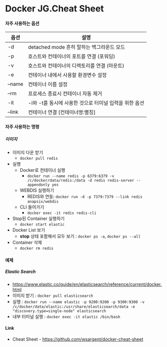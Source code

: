 Docker JG.Cheat Sheet
=====
#### 자주 사용하는 옵션
옵션|설명
---|---
-d|detached mode 흔히 말하는 백그라운드 모드
-p|호스트와 컨테이너의 포트를 연결 (포워딩)
-v|호스트와 컨테이너의 디렉토리를 연결 (마운트)
-e|컨테이너 내에서 사용할 환경변수 설정
–name|컨테이너 이름 설정
–rm|프로세스 종료시 컨테이너 자동 제거
-it|-i와 -t를 동시에 사용한 것으로 터미널 입력을 위한 옵션
–link|컨테이너 연결 [컨테이너명:별칭]

#### 자주 사용하는 명령
##### 이미지
* 이미지 다운 받기
  * `docker pull redis`
* 실행
  * Docker로 컨테이너 실행
    * `docker run --name redis -p 6379:6379 -v /c/docker/data/redis:/data -d redis redis-server --appendonly yes`
  * WEBDIS 실행하기
    * REDIS와 연동: `docker run -d -p 7379:7379 --link redis anapsix/webdis`
  * CLI 들어가기
    * `docker exec -it redis redis-cli`
* Stop된 Container 실행하기
  * `docker start elastic`
* Docker List 보기
  * **stop** 상태 포함해서 모두 보기 : `docker ps -a`, `docker ps --all`
* Container 삭제
  * `docker rm redis`

#### 예제
##### Elastic Search
* https://www.elastic.co/guide/en/elasticsearch/reference/current/docker.html
* 이미지 받기 : `docker pull elasticsearch`
* 실행 : `docker run --name elastic -p 9200:9200 -p 9300:9300 -v /c/docker/data/elastic:/usr/share/elasticsearch/data -e "discovery.type=single-node" elasticsearch`
* 내부 터미널 실행 : `docker exec -it elastic /bin/bash`

#### Link
* Cheat Sheet - https://github.com/wsargent/docker-cheat-sheet